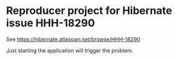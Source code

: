 # Reproducer project for Hibernate issue HHH-18290 

See https://hibernate.atlassian.net/browse/HHH-18290

Just starting the application will trigger the problem.